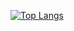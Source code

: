 [![Top Langs](https://github-readme-stats.vercel.app/api?username=poscoun&langs_count=10&layout=compact&theme=dark)](https://github.com/poscoun/poscoun)
<!--
**poscoun/poscoun** is a ✨ _special_ ✨ repository because its `README.md` (this file) appears on your GitHub profile.

Here are some ideas to get you started:

- 🔭 I’m currently working on ...
- 🌱 I’m currently learning ...
- 👯 I’m looking to collaborate on ...
- 🤔 I’m looking for help with ...
- 💬 Ask me about ...
- 📫 How to reach me: ...
- 😄 Pronouns: ...
- ⚡ Fun fact: ...
-->
